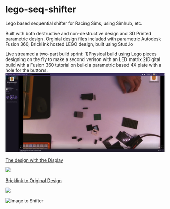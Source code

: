 # lego-seq-shifter
Lego based sequential shifter for Racing Sims, using Simhub, etc.

Built with both destructive and non-destructive design and 3D Printed parametric design.
Orginial design files included with parametric Autodesk Fusion 360, Bricklink hosted LEGO design, built using Stud.io

Live streamed a two-part build sprint:
1)Physical build using Lego pieces designing on the fly to make a second verison with an LED matrix
2)Digital build with a Fusion 360 tutorial on build a parametric based 4X plate with a hole for the buttons.
[<img src="https://github.com/00Hashbrown00/lego-seq-shifter/blob/master/images/twitch%20video%20clip.PNG?raw=true">](https://www.twitch.tv/videos/301946958##)

[The design with the Display](https://studio.bricklink.com/v2/build/model.page?idModel=50189)

[<img src="https://file.bricklink.com/19/755/755491.png">](https://studio.bricklink.com/v2/build/model.page?idModel=50189
)

[Bricklink to Original Design](https://studio.bricklink.com/v2/build/model.page?idModel=49676)

[<img src="https://file.bricklink.com/19/751/751739.png">](https://studio.bricklink.com/v2/build/model.page?idModel=49676
)





![Image to Shifter](https://camo.githubusercontent.com/9a8bb3a8bba2888b962c8c62dfbaa667452b0780/68747470733a2f2f66696c652e627269636b6c696e6b2e636f6d2f31392f3735352f3735353439312e706e67)
